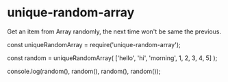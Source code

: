 # unique-random-array
Get an item from Array randomly, the next time won't be same the previous. 


  const uniqueRandomArray = require('unique-random-array');
  
  const random = uniqueRandomArray( ['hello', 'hi', 'morning', 1, 2, 3, 4, 5] );
  
  console.log(random(), random(), random(), random());
